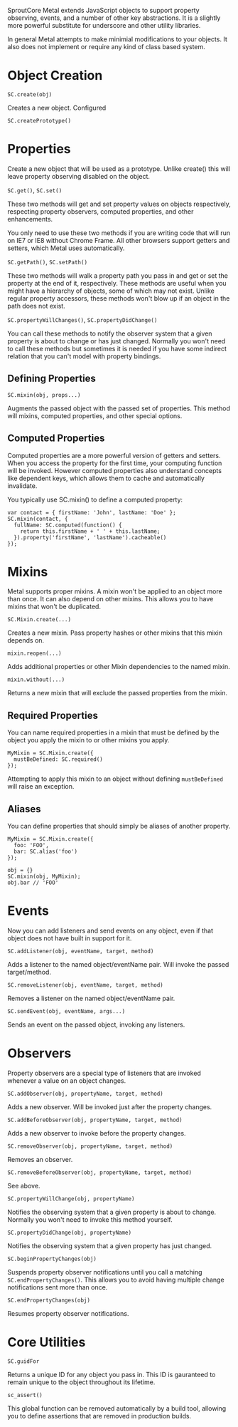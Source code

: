 SproutCore Metal extends JavaScript objects to support property observing, events, and a number of other key abstractions.  It is a slightly more powerful substitute for underscore and other utility libraries.

In general Metal attempts to make minimial modifications to your objects. It 
also does not implement or require any kind of class based system.

# Object Creation

`SC.create(obj)`

Creates a new object.  Configured 

`SC.createPrototype()`

# Properties

Create a new object that will be used as a prototype.  Unlike create() this 
will leave property observing disabled on the object.

`SC.get()`, `SC.set()`

These two methods will get and set property values on objects respectively,
respecting property observers, computed properties, and other enhancements.

You only need to use these two methods if you are writing code that will run
on IE7 or IE8 without Chrome Frame.  All other browsers support getters and setters, which Metal uses automatically.

`SC.getPath()`, `SC.setPath()`

These two methods will walk a property path you pass in and get or set the
property at the end of it, respectively.  These methods are useful when you
might have a hierarchy of objects, some of which may not exist.  Unlike 
regular property accessors, these methods won't blow up if an object in the
path does not exist.

`SC.propertyWillChanges()`, `SC.propertyDidChange()`

You can call these methods to notify the observer system that a given property
is about to change or has just changed.  Normally you won't need to call 
these methods but sometimes it is needed if you have some indirect relation
that you can't model with property bindings.

## Defining Properties

`SC.mixin(obj, props...)`

Augments the passed object with the passed set of properties.  This method 
will mixins, computed properties, and other special options.

## Computed Properties

Computed properties are a more powerful version of getters and setters.  When you access the property for the first time, your computing function will be 
invoked.  However computed properties also understand concepts like dependent keys, which allows them to cache and automatically invalidate.

You typically use SC.mixin() to define a computed property:

    var contact = { firstName: 'John', lastName: 'Doe' };
    SC.mixin(contact, { 
      fullName: SC.computed(function() {
        return this.firstName + ' ' + this.lastName;
      }).property('firstName', 'lastName').cacheable()
    });

# Mixins

Metal supports proper mixins.  A mixin won't be applied to an object more 
than once.  It can also depend on other mixins.  This allows you to have 
mixins that won't be duplicated.

`SC.Mixin.create(...)`

Creates a new mixin.  Pass property hashes or other mixins that this mixin
depends on.

`mixin.reopen(...)`

Adds additional properties or other Mixin dependencies to the named mixin.

`mixin.without(...)`

Returns a new mixin that will exclude the passed properties from the mixin.

## Required Properties

You can name required properties in a mixin that must be defined by the 
object you apply the mixin to or other mixins you apply.  

    MyMixin = SC.Mixin.create({
      mustBeDefined: SC.required()
    });
    
Attempting to apply this mixin to an object without defining `mustBeDefined`
will raise an exception.

## Aliases

You can define properties that should simply be aliases of another property.

    MyMixin = SC.Mixin.create({
      foo: 'FOO',
      bar: SC.alias('foo')
    });
  
    obj = {}
    SC.mixin(obj, MyMixin);
    obj.bar // 'FOO'



# Events

Now you can add listeners and send events on any object, even if that object
does not have built in support for it.

`SC.addListener(obj, eventName, target, method)`

Adds a listener to the named object/eventName pair.  Will invoke the passed
target/method.

`SC.removeListener(obj, eventName, target, method)`

Removes a listener on the named object/eventName pair.

`SC.sendEvent(obj, eventName, args...)`

Sends an event on the passed object, invoking any listeners.

# Observers

Property observers are a special type of listeners that are invoked whenever
a value on an object changes.

`SC.addObserver(obj, propertyName, target, method)`

Adds a new observer.  Will be invoked just after the property changes.

`SC.addBeforeObserver(obj, propertyName, target, method)`

Adds a new observer to invoke before the property changes.

`SC.removeObserver(obj, propertyName, target, method)`

Removes an observer.

`SC.removeBeforeObserver(obj, propertyName, target, method)`

See above.

`SC.propertyWillChange(obj, propertyName)`

Notifies the observing system that a given property is about to change. 
Normally you won't need to invoke this method yourself.

`SC.propertyDidChange(obj, propertyName)`

Notifies the observing system that a given property has just changed.

`SC.beginPropertyChanges(obj)`

Suspends property observer notifications until you call a matching 
`SC.endPropertyChanges()`.  This allows you to avoid having multiple change
notifications sent more than once.

`SC.endPropertyChanges(obj)`

Resumes property observer notifications.


# Core Utilities

`SC.guidFor`

Returns a unique ID for any object you pass in.  This ID is gauranteed to remain unique to the object throughout its lifetime.

`sc_assert()`

This global function can be removed automatically by a build tool, allowing you to define assertions that are removed in production builds.

